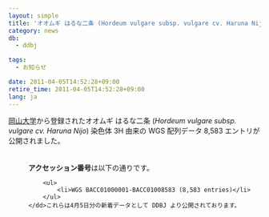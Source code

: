 ```yaml
---
layout: simple
title: 'オオムギ はるな二条 (Hordeum vulgare subsp. vulgare cv. Haruna Nijo) WGS 8,583 エントリの新規公開'
category: news
db:
  - ddbj

tags:
  - お知らせ

date: 2011-04-05T14:52:28+09:00
retire_time: 2011-04-05T14:52:28+09:00
lang: ja
---
```


<dl><a href="http://www.rib.okayama-u.ac.jp/barley/index.sjis.html" target="_blank">岡山大学</a>から登録されたオオムギ はるな二条 (<em>Hordeum vulgare subsp. vulgare cv. Haruna Nijo</em>) 染色体 3H 由来の WGS 配列データ 8,583 エントリが公開されました。<br><br><br>
    <dd><strong>アクセッション番号</strong>は以下の通りです。

        <ul>
            <li>WGS BACC01000001-BACC01008583 (8,583 entries)</li>
        </ul>
    </dd>これらは4月5日分の新着データとして DDBJ より公開されております。
</dl>
